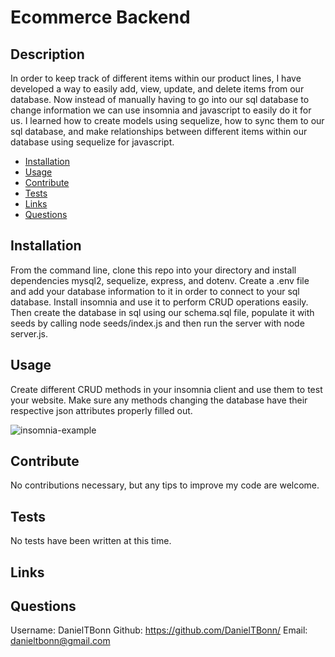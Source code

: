 # Ecommerce Backend

## Description
  
In order to keep track of different items within our product lines, I have developed a way to easily add, view, update, and delete items from our database. Now instead of manually having to go into our sql database to change information we can use insomnia and javascript to easily do it for us. I learned how to create models using sequelize, how to sync them to our sql database, and make relationships between different items within our database using sequelize for javascript.

- [Installation](#installation)
- [Usage](#usage)
- [Contribute](#contribute)
- [Tests](#tests)
- [Links](#links)
- [Questions](#questions)

## Installation
  
From the command line, clone this repo into your directory and install dependencies mysql2, sequelize, express, and dotenv. Create a .env file and add your database information to it in order to connect to your sql database. Install insomnia and use it to perform CRUD operations easily. Then create the database in sql using our schema.sql file, populate it with seeds by calling node seeds/index.js and then run the server with node server.js.

## Usage
  
Create different CRUD methods in your insomnia client and use them to test your website. Make sure any methods changing the database have their respective json attributes properly filled out.

![insomnia-example](/assets/images)

## Contribute
  
No contributions necessary, but any tips to improve my code are welcome.

## Tests
  
No tests have been written at this time.

## Links



## Questions

Username: DanielTBonn
Github: https://github.com/DanielTBonn/
Email: danieltbonn@gmail.com